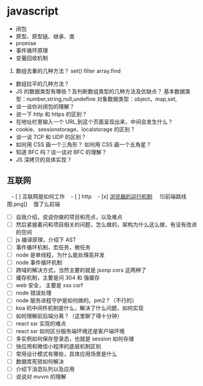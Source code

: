 # javascript

-   闭包
-   原型、原型链、继承、类
-   promise
-   事件循环原理
-   变量回收机制


1.   数组去重的几种方法？
set()
filter
array.find

-   数组拉平的几种方法？
-   JS 的数据类型有哪些？及判断数组类型的几种方法及优缺点？
基本数据类型：number,string,null,undefine
对象数据类型：object，map,set,
-   谈一谈你对闭包的理解？
-   说一下 http 和 https 的区别？
-   在地址栏里输入一个 URL,到这个页面呈现出来，中间会发生什么？
-   cookie、sessionstorage、localstorage 的区别？
-   谈一谈 TCP 和 UDP 的区别？
-   如何用 CSS 画一个三角形？ 如何用 CSS 画一个五角星？
-   知道 BFC 吗？谈一谈对 BFC 的理解？
-   JS 深拷贝的具体实现？
## 互联网 
   - [ ] 互联网是如何工作
   - [ ] http
   - [x] [浏览器的运行机制](onenote:https://d.docs.live.net/fab9aa34628a989d/文档/编程/新分区%201.one#浏览器的运行机制&section-id={8040C09A-CEF1-4E52-AC78-59E4327B3469}&page-id={08C6EDF8-26DE-4C95-B362-43CDEBE739E4}&object-id={85C8E339-BC54-0030-0720-050AB4E67C15}&10) 
   ![[前端路线图.png]]
   饿了么前端
- [ ] 自我介绍，说说你做的项目和亮点，以及难点  
- [ ] 然后紧接着问和项目相关的问题，怎么做的，架构为什么这么做，有没有改进的空间  
- [ ] js 编译原理，介绍下 AST  
- [ ] 事件循环机制，宏任务，微任务  
- [ ] node 是单线程，为什么能处理高并发  
- [ ] node 事件循环机制  
- [ ] 跨域的解决方式，当然主要的就是 jsonp cors 这两种了  
- [ ] 缓存机制，主要是问 304 和 强缓存  
- [ ] web 安全， 主要是 xss csrf  
- [ ] node 错误处理  
- [ ] node 服务进程守护是如何做的。pm2？（不行的）  
- [ ] koa 的中间件机制是什么，解决了什么问题，如何实现  
- [ ] 如何理解前后端分离？（这里聊了得十分钟）  
- [ ] react ssr 实现的难点  
- [ ] react ssr 如何区分服务端环境还是客户端环境  
- [ ] 多实例如何保存登录态，也就是 session 如何存储  
- [ ] 快应用和微信小程序的底层机制区别  
- [ ] 常用设计模式有哪些，具体应用场景是什么  
- [ ] 数据库死锁如何解决  
- [ ] 介绍下消息队列以及应用  
- [ ] 说说对 mvvm 的理解